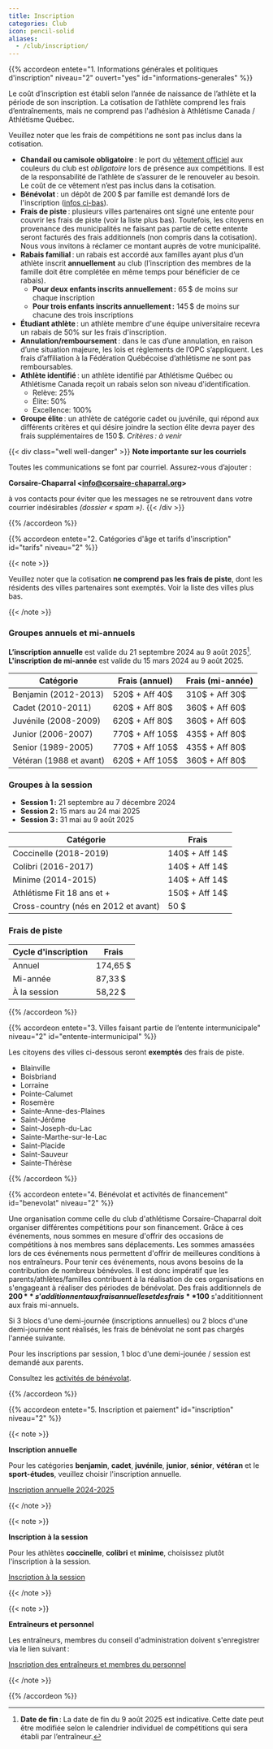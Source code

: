 ```yaml
---
title: Inscription
categories: Club
icon: pencil-solid
aliases:
  - /club/inscription/
---
```


{{% accordeon entete="1. Informations générales et politiques d'inscription" niveau="2" ouvert="yes" id="informations-generales" %}}

Le coût d’inscription est établi selon l’année de naissance de l’athlète et la période de son inscription.
La cotisation de l’athlète comprend les frais d’entraînements, mais ne comprend pas l'adhésion à Athlétisme Canada / Athlétisme Québec.

Veuillez noter que les frais de compétitions ne sont pas inclus dans la cotisation.

- **Chandail ou camisole obligatoire** : le port du [vêtement officiel](/club/vetements/) aux couleurs du club est _obligatoire_ lors de présence aux compétitions.  Il est de la responsabilité de l’athlète de s’assurer de le renouveler au besoin. Le coût de ce vêtement n’est pas inclus dans la cotisation.
- **Bénévolat** : un dépôt de 200 $ par famille est demandé lors de l'inscription ([infos ci-bas](#benevolat)).
- **Frais de piste** : plusieurs villes partenaires ont signé une entente pour couvrir les frais de piste (voir la liste plus bas). Toutefois, les citoyens en provenance des municipalités ne faisant pas partie de cette entente seront facturés des frais additionnels (non compris dans la cotisation). Nous vous invitons à réclamer ce montant auprès de votre municipalité.
- **Rabais familial** : un rabais est accordé aux familles ayant plus d’un athlète inscrit **annuellement** au club (l’inscription des membres de la famille doit être complétée en même temps pour bénéficier de ce rabais).
  - **Pour deux enfants inscrits annuellement :** 65 $ de moins sur chaque inscription
  - **Pour trois enfants inscrits annuellement :** 145 $ de moins sur chacune des trois inscriptions
- **Étudiant athlète** : un athlète membre d'une équipe universitaire recevra un rabais de 50% sur les frais d'inscription.
- **Annulation/remboursement** : dans le cas d’une annulation, en raison d’une situation majeure, les lois et règlements de l’OPC s’appliquent. Les frais d’affiliation à la Fédération Québécoise d’athlétisme ne sont pas remboursables.
- **Athlète identifié** : un athlète identifié par Athlétisme Québec ou Athlétisme Canada reçoit un rabais selon son niveau d'identification.
  - Relève: 25%
  - Élite: 50%
  - Excellence: 100%
- **Groupe élite** : un athlète de catégorie cadet ou juvénile, qui répond aux différents critères et qui désire joindre la section élite devra payer des frais supplémentaires de 150 $. _Critères : à venir_

{{< div class="well well-danger" >}}
**Note importante sur les courriels**

Toutes les communications se font par courriel. Assurez-vous d’ajouter :

**Corsaire-Chaparral \<info@corsaire-chaparral.org\>**

à vos contacts pour éviter que les messages ne se retrouvent dans votre courrier indésirables _(dossier « spam »)_.
{{< /div >}}

{{% /accordeon %}}

{{% accordeon entete="2. Catégories d'âge et tarifs d'inscription" id="tarifs" niveau="2" %}}

{{< note >}}

Veuillez noter que la cotisation **ne comprend pas les frais de piste**, dont les résidents des villes partenaires sont exemptés. Voir la liste des villes plus bas.

{{< /note >}}

### Groupes annuels et mi-annuels

**L’inscription annuelle** est valide du 21 septembre 2024 au 9 août 2025[^inscription-annuelle].\
**L'inscription de mi-année** est valide du 15 mars 2024 au 9 août 2025.

| Catégorie                | Frais (annuel)  | Frais (mi-année) |
|--------------------------|-----------------|------------------|
| Benjamin (2012-2013)     | 520$ + Aff 40$  | 310$ + Aff 30$   |
| Cadet (2010-2011)        | 620$ + Aff 80$  | 360$ + Aff 60$   |
| Juvénile (2008-2009)     | 620$ + Aff 80$  | 360$ + Aff 60$   |
| Junior (2006-2007)       | 770$ + Aff 105$ | 435$ + Aff 80$   |
| Senior (1989-2005)       | 770$ + Aff 105$ | 435$ + Aff 80$   |
| Vétéran (1988 et avant)  | 620$ + Aff 105$ | 360$ + Aff 80$   |

### Groupes à la session

- **Session 1 :** 21 septembre au 7 décembre 2024
- **Session 2 :** 15 mars au 24 mai 2025
- **Session 3 :** 31 mai au 9 août 2025

| Catégorie                            | Frais          |
|--------------------------------------|----------------|
| Coccinelle (2018-2019)               | 140$ + Aff 14$ |
| Colibri (2016-2017)                  | 140$ + Aff 14$ |
| Minime (2014-2015)                   | 140$ + Aff 14$ |
| Athlétisme Fit 18 ans et +           | 150$ + Aff 14$ |
| Cross-country (nés en 2012 et avant) | 50 $           |

### Frais de piste

| Cycle d'inscription  | Frais    |
|----------------------|----------|
| Annuel               | 174,65 $ |
| Mi-année             | 87,33 $  |
| À la session         | 58,22 $  |

[^inscription-annuelle]: **Date de fin** : La date de fin du 9 août 2025 est indicative. Cette date peut être modifiée selon le calendrier individuel de compétitions qui sera établi par l’entraîneur.

{{% /accordeon %}}

{{% accordeon entete="3. Villes faisant partie de l’entente intermunicipale" niveau="2" id="entente-intermunicipal" %}}

Les citoyens des villes ci-dessous seront **exemptés** des frais de piste.

- Blainville
- Boisbriand
- Lorraine
- Pointe-Calumet
- Rosemère
- Sainte-Anne-des-Plaines
- Saint-Jérôme
- Saint-Joseph-du-Lac
- Sainte-Marthe-sur-le-Lac
- Saint-Placide
- Saint-Sauveur
- Sainte-Thérèse

{{% /accordeon %}}

{{% accordeon entete="4. Bénévolat et activités de financement" id="benevolat" niveau="2" %}}

Une organisation comme celle du club d'athlétisme Corsaire-Chaparral doit organiser différentes compétitions pour son financement. 
Grâce à ces événements, nous sommes en mesure d'offrir des occasions de compétitions à nos membres sans déplacements.
Les sommes amassées lors de ces événements nous permettent d'offrir de meilleures conditions à nos entraîneurs.
Pour tenir ces événements, nous avons besoins de la contribution de nombreux bénévoles.
Il est donc impératif que les parents/athlètes/familles contribuent à la réalisation de ces organisations en s'engageant à réaliser des périodes de bénévolat.
Des frais additionnels de **200 $** s'additionnent  aux frais annuelles et des frais **100 $** s'addititionnent aux frais mi-annuels.

Si 3 blocs d'une demi-journée (inscriptions annuelles) ou 2 blocs d'une demi-journée sont réalisés, les frais de bénévolat ne sont pas chargés l'année suivante. 

Pour les inscriptions par session, 1 bloc d'une demi-jounée / session est demandé aux parents.

Consultez les [activités de bénévolat](/club/benevolat/).

{{% /accordeon %}}

{{% accordeon entete="5. Inscription et paiement" id="inscription" niveau="2" %}}

<!--
- **Paiement en ligne** : Le paiement doit être fait en ligne, au moment même de l’inscription, sur la plateforme de gestion d’activités Qidigo.
- **Paiement par versements** : il est désormais possible de payer les inscriptions annuelles en 2 versements : le premier à l’automne (au moment de l’inscription), le deuxième en janvier 2024.
- **Chèques et argent comptant** : Aucun paiement par argent comptant ou par chèque n’est accepté.
- **Compte client** : vous devrez vous créer un compte pour utiliser la plateforme Qidigo. Il est recommandé d’utiliser un partenaire de connexion (compte Facebook, compte Google). Ce compte vous servira tout au long de l’année pour l’inscription à des activités ultérieures.
- **Crédits de bénévolat** : si vos heures ont déjà été complétées, n’ayez crainte : les dépôts en surplus vous seront crédités par les administrateurs (le remboursement sera effectué sur la carte de crédit utilisée lors du paiement de l’inscription).
-->

{{< note >}}

**Inscription annuelle**

Pour les catégories **benjamin**, **cadet**, **juvénile**, **junior**, **sénior**, **vétéran** et le **sport-études**, veuillez choisir l'inscription annuelle.

<a class="btn btn-primary btn--block" href="https://athleticsreg.ca/#!/events/club-dathletisme-corsaire-chaparral-2025-annuel">Inscription annuelle 2024-2025</a>

{{< /note >}}

{{< note >}}

**Inscription à la session**

Pour les athlètes **coccinelle**, **colibri** et **minime**, choisissez plutôt l'inscription à la session.

<a class="btn btn-tertiary btn--block" href="https://athleticsreg.ca/#!/events/1611-club-dathletisme-corsaire-chaparral-2025-session">Inscription à la session</a>

{{< /note >}}

{{< note >}}

**Entraîneurs et personnel**

Les entraîneurs, membres du conseil d'administration doivent s'enregistrer via le lien suivant :

<a class="btn btn-secondary btn--block" href="https://athleticsreg.ca/#!/events/1827-club-dathletisme-corsaire-chaparral-2025-entraineurs-et-administrateurs">Inscription des entraîneurs et membres du personnel</a>

{{< /note >}}

{{% /accordeon %}}


